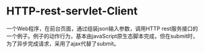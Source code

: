 # HTTP-rest-servlet-Client
一个Web程序，在前台页面，通过组装json输入参数，调用HTTP rest服务接口的一个例子。例子的动作行为，基本由javaScript原生态脚本完成，但在submit时，为了异步完成请求，采用了ajax代替了submit。

